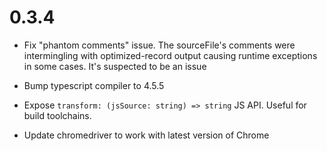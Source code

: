 # 0.3.4

- Fix "phantom comments" issue. The sourceFile's comments were intermingling
  with optimized-record output causing runtime exceptions in some cases. It's
  suspected to be an issue

- Bump typescript compiler to 4.5.5

- Expose `transform: (jsSource: string) => string` JS API. Useful for build toolchains.

- Update chromedriver to work with latest version of Chrome
